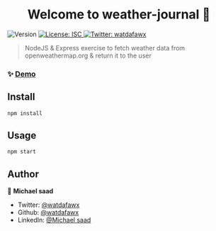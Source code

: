 <h1 align="center">Welcome to weather-journal 👋</h1>
<p>
  <img alt="Version" src="https://img.shields.io/badge/version-1.0.0-blue.svg?cacheSeconds=2592000" />
  <a href="#" target="_blank">
    <img alt="License: ISC" src="https://img.shields.io/badge/License-ISC-yellow.svg" />
  </a>
  <a href="https://twitter.com/watdafawx" target="_blank">
    <img alt="Twitter: watdafawx" src="https://img.shields.io/twitter/follow/watdafawx.svg?style=social" />
  </a>
</p>

> NodeJS & Express exercise to fetch weather data from openweathermap.org & return it to the user

### ✨ [Demo](https://weatherjournalex.herokuapp.com)

## Install

```sh
npm install
```

## Usage

```sh
npm start
```

## Author

👤 **Michael saad**

* Twitter: [@watdafawx](https://twitter.com/watdafawx)
* Github: [@watdafawx](https://github.com/watdafawx)
* LinkedIn: [@Michael saad](https://linkedin.com/in/michael-saad-261256212/)
